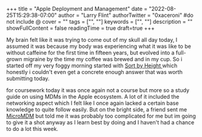 +++
title = "Apple Deployment and Management"
date = "2022-08-25T15:29:38-07:00"
author = "Larry Flint"
authorTwitter = "0xaceroni" #do not include @
cover = ""
tags = ["", ""]
keywords = ["", ""]
description = ""
showFullContent = false
readingTime = true
draft=true
+++

My brain felt like it was trying to come out of my skull all day today, I assumed it was because my body was experiencing what it was like to be without caffeine for the first time in fifteen years, but evolved into a full-grown migraine by the time my coffee was brewed and in my cup. So i started off my very foggy morning started with [Sort by Height
](https://app.codesignal.com/arcade/intro/level-3/D6qmdBL2NYz49XHwM0) which honestly i couldn't even get a concrete enough answer that was worth submitting today.

for coursework today it was once again not a course but more so a study guide on using MDMs in the Apple ecosystem. A lot of it included the networking aspect which I felt like I once again lacked a certain base knowledge to quite follow easily. But on the bright side, a friend sent me [MicroMDM](https://micromdm.io/) but told me it was probably too complicated for me but im going to give it a shot anyway as I learn best by doing and I haven't had a chance to do a lot this week.
